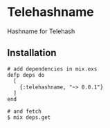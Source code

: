 # Telehashname

Hashname for Telehash

## Installation

```
# add dependencies in mix.exs
defp deps do
  [
    {:telehashname, "~> 0.0.1"}
  ]
end

# and fetch
$ mix deps.get
```
